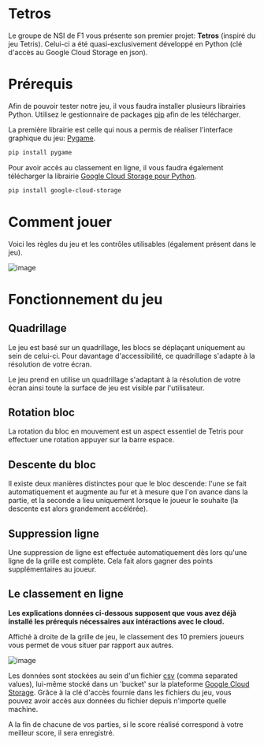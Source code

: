 # Tetros

Le groupe de NSI de F1 vous présente son premier projet: **Tetros** (inspiré du jeu Tetris). Celui-ci a été quasi-exclusivement développé en Python (clé d'accès  au Google Cloud Storage en json).

# Prérequis

Afin de pouvoir tester notre jeu, il vous faudra installer plusieurs librairies Python. Utilisez le gestionnaire de packages [pip](https://pip.pypa.io/en/stable/) afin de les télécharger.

La première librairie est celle qui nous a permis de réaliser l'interface graphique du jeu: [Pygame](https://www.pygame.org/docs/).
```bash
pip install pygame
```

Pour avoir accès au classement en ligne, il vous faudra également télécharger la librairie [Google Cloud Storage pour Python](https://github.com/GoogleCloudPlatform/python-docs-samples/blob/main/notebooks/rendered/cloud-storage-client-library.md).
```bash
pip install google-cloud-storage
```

# Comment jouer
Voici les règles du jeu et les contrôles utilisables (également présent dans le jeu).

![image](https://github.com/NSI-F1-2023-2024/Project-1-TETRIS/blob/main/assets/menu/regles_image.png)

# Fonctionnement du jeu

## Quadrillage
Le jeu est basé sur un quadrillage, les blocs se déplaçant uniquement au sein de celui-ci. Pour davantage d'accessibilité, ce quadrillage s'adapte à la résolution de votre écran.

Le jeu prend en utilise un quadrillage s'adaptant à la résolution de votre écran ainsi toute la surface de jeu est visible par l'utilisateur.

## Rotation bloc
La rotation du bloc en mouvement est un aspect essentiel de Tetris pour effectuer une rotation appuyer sur la barre espace.

## Descente du bloc 
Il existe deux manières distinctes pour que le bloc descende: l'une se fait automatiquement et augmente au fur et à mesure que l'on avance dans la partie, et la seconde a lieu uniquement lorsque le joueur le souhaite (la descente est alors grandement accélérée).

## Suppression ligne 
Une suppression de ligne est effectuée automatiquement dès lors qu'une ligne de la grille est complète. Cela fait alors gagner des points supplémentaires au joueur.

## Le classement en ligne

<b>Les explications données ci-dessous supposent que vous avez déjà installé les prérequis nécessaires aux intéractions avec le cloud.</b>

Affiché à droite de la grille de jeu, le classement des 10 premiers joueurs vous permet de vous situer par rapport aux autres.

![image](https://github.com/NSI-F1-2023-2024/Project-1-TETRIS/blob/main/assets/menu/score.png)

Les données sont stockées au sein d'un fichier [csv](https://fr.wikipedia.org/wiki/Comma-separated_values) (comma separated values), lui-même stocké dans un 'bucket' sur la plateforme [Google Cloud Storage](https://cloud.google.com/storage/docs/introduction?hl=fr).
Grâce à la clé d'accès fournie dans les fichiers du jeu, vous pouvez avoir accès aux données du fichier depuis n'importe quelle machine.

A la fin de chacune de vos parties, si le score réalisé correspond à votre meilleur score, il sera enregistré.

